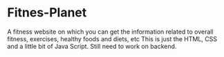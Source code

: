 # Fitnes-Planet
A fitness website on which you can get the information related to overall fitness, exercises, healthy foods and diets, etc
This is just the HTML, CSS and a little bit of Java Script.
Still need to work on backend.
